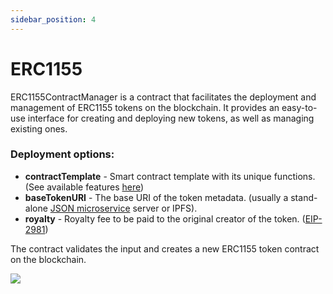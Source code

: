 ```yaml
---
sidebar_position: 4
---
```


# ERC1155

ERC1155ContractManager is a contract that facilitates the deployment and management of ERC1155 tokens on the blockchain. It provides an easy-to-use interface for creating and deploying new tokens, as well as managing existing ones.

### Deployment options:

- **contractTemplate** - Smart contract template with its unique functions. (See available features [here](/admin/hierarchy/ERC1155/features))
- **baseTokenURI** - The base URI of the token metadata. (usually a stand-alone [JSON microservice](/api/category/json-microservice/) server or IPFS).
- **royalty** - Royalty fee to be paid to the original creator of the token. ([EIP-2981](https://eips.ethereum.org/EIPS/eip-2981))

The contract validates the input and creates a new ERC1155 token contract on the blockchain.

![](/img/miscellaneous/contract-manager/erc1155_contract_deploy.png)